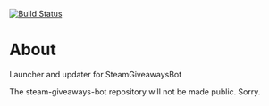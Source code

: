 [![Build Status](https://github.com/hmlendea/steam-giveaways-bot-launcher/actions/workflows/dotnet.yml/badge.svg)](https://github.com/hmlendea/steam-giveaways-bot-launcher/actions/workflows/dotnet.yml)

# About

Launcher and updater for SteamGiveawaysBot

The steam-giveaways-bot repository will not be made public. Sorry.

